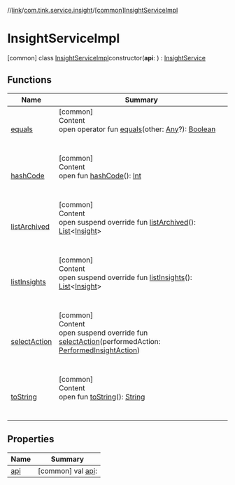 //[link](../../index.md)/[com.tink.service.insight](../index.md)/[[common]InsightServiceImpl](index.md)



# InsightServiceImpl  
 [common] class [InsightServiceImpl](index.md)constructor(**api**: <ERROR CLASS>) : [InsightService](../[common]-insight-service/index.md)   


## Functions  
  
|  Name|  Summary| 
|---|---|
| <a name="kotlin/Any/equals/#kotlin.Any?/PointingToDeclaration/"></a>[equals](../../com.tink.service.user/[common]-user-profile-service-impl/index.md#%5Bkotlin%2FAny%2Fequals%2F%23kotlin.Any%3F%2FPointingToDeclaration%2F%5D%2FFunctions%2F1135467963)| <a name="kotlin/Any/equals/#kotlin.Any?/PointingToDeclaration/"></a>[common]  <br>Content  <br>open operator fun [equals](../../com.tink.service.user/[common]-user-profile-service-impl/index.md#%5Bkotlin%2FAny%2Fequals%2F%23kotlin.Any%3F%2FPointingToDeclaration%2F%5D%2FFunctions%2F1135467963)(other: [Any](https://kotlinlang.org/api/latest/jvm/stdlib/kotlin/-any/index.html)?): [Boolean](https://kotlinlang.org/api/latest/jvm/stdlib/kotlin/-boolean/index.html)  <br><br><br>
| <a name="kotlin/Any/hashCode/#/PointingToDeclaration/"></a>[hashCode](../../com.tink.service.user/[common]-user-profile-service-impl/index.md#%5Bkotlin%2FAny%2FhashCode%2F%23%2FPointingToDeclaration%2F%5D%2FFunctions%2F1135467963)| <a name="kotlin/Any/hashCode/#/PointingToDeclaration/"></a>[common]  <br>Content  <br>open fun [hashCode](../../com.tink.service.user/[common]-user-profile-service-impl/index.md#%5Bkotlin%2FAny%2FhashCode%2F%23%2FPointingToDeclaration%2F%5D%2FFunctions%2F1135467963)(): [Int](https://kotlinlang.org/api/latest/jvm/stdlib/kotlin/-int/index.html)  <br><br><br>
| <a name="com.tink.service.insight/InsightServiceImpl/listArchived/#/PointingToDeclaration/"></a>[listArchived](list-archived.md)| <a name="com.tink.service.insight/InsightServiceImpl/listArchived/#/PointingToDeclaration/"></a>[common]  <br>Content  <br>open suspend override fun [listArchived](list-archived.md)(): [List](https://kotlinlang.org/api/latest/jvm/stdlib/kotlin.collections/-list/index.html)<[Insight](../../com.tink.model.insights/[common]-insight/index.md)>  <br><br><br>
| <a name="com.tink.service.insight/InsightServiceImpl/listInsights/#/PointingToDeclaration/"></a>[listInsights](list-insights.md)| <a name="com.tink.service.insight/InsightServiceImpl/listInsights/#/PointingToDeclaration/"></a>[common]  <br>Content  <br>open suspend override fun [listInsights](list-insights.md)(): [List](https://kotlinlang.org/api/latest/jvm/stdlib/kotlin.collections/-list/index.html)<[Insight](../../com.tink.model.insights/[common]-insight/index.md)>  <br><br><br>
| <a name="com.tink.service.insight/InsightServiceImpl/selectAction/#com.tink.model.insights.PerformedInsightAction/PointingToDeclaration/"></a>[selectAction](select-action.md)| <a name="com.tink.service.insight/InsightServiceImpl/selectAction/#com.tink.model.insights.PerformedInsightAction/PointingToDeclaration/"></a>[common]  <br>Content  <br>open suspend override fun [selectAction](select-action.md)(performedAction: [PerformedInsightAction](../../com.tink.model.insights/[common]-performed-insight-action/index.md))  <br><br><br>
| <a name="kotlin/Any/toString/#/PointingToDeclaration/"></a>[toString](../../com.tink.service.user/[common]-user-profile-service-impl/index.md#%5Bkotlin%2FAny%2FtoString%2F%23%2FPointingToDeclaration%2F%5D%2FFunctions%2F1135467963)| <a name="kotlin/Any/toString/#/PointingToDeclaration/"></a>[common]  <br>Content  <br>open fun [toString](../../com.tink.service.user/[common]-user-profile-service-impl/index.md#%5Bkotlin%2FAny%2FtoString%2F%23%2FPointingToDeclaration%2F%5D%2FFunctions%2F1135467963)(): [String](https://kotlinlang.org/api/latest/jvm/stdlib/kotlin/-string/index.html)  <br><br><br>


## Properties  
  
|  Name|  Summary| 
|---|---|
| <a name="com.tink.service.insight/InsightServiceImpl/api/#/PointingToDeclaration/"></a>[api](api.md)| <a name="com.tink.service.insight/InsightServiceImpl/api/#/PointingToDeclaration/"></a> [common] val [api](api.md): <ERROR CLASS>   <br>

